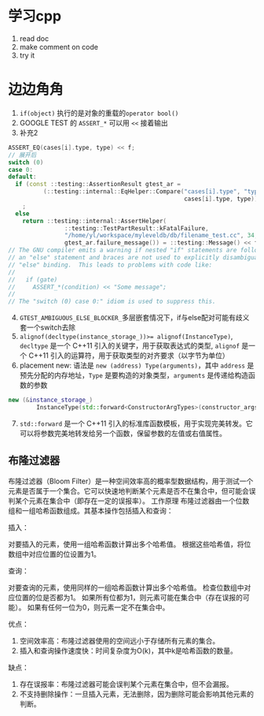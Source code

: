 # 学习cpp
1. read doc
2. make comment on code
3. try it


# 边边角角
1. `if(object)` 执行的是对象的重载的`operator bool()`
2. GOOGLE TEST 的 `ASSERT_*` 可以用 `<<` 接着输出
3. 补充2

```cpp
ASSERT_EQ(cases[i].type, type) << f;
// 展开后
switch (0)
case 0:
default:
  if (const ::testing::AssertionResult gtest_ar =
          (::testing::internal::EqHelper::Compare("cases[i].type", "type",
                                                  cases[i].type, type)))
    ;
  else
    return ::testing::internal::AssertHelper(
                ::testing::TestPartResult::kFatalFailure,
                "/home/yl/workspace/myleveldb/db/filename_test.cc", 34,
                gtest_ar.failure_message()) = ::testing::Message() << f;
// The GNU compiler emits a warning if nested "if" statements are followed by
// an "else" statement and braces are not used to explicitly disambiguate the
// "else" binding.  This leads to problems with code like:
//
//   if (gate)
//     ASSERT_*(condition) << "Some message";
//
// The "switch (0) case 0:" idiom is used to suppress this.
```

4. `GTEST_AMBIGUOUS_ELSE_BLOCKER_`多层嵌套情况下，if与else配对可能有歧义 套一个switch去除
5. `alignof(decltype(instance_storage_))>= alignof(InstanceType)`, `decltype` 是一个 C++11 引入的关键字，用于获取表达式的类型, `alignof` 是一个 C++11 引入的运算符，用于获取类型的对齐要求（以字节为单位）
6. placement new: 语法是 `new (address) Type(arguments)`，其中 `address` 是预先分配的内存地址，`Type` 是要构造的对象类型，`arguments` 是传递给构造函数的参数

```cpp
new (&instance_storage_)
        InstanceType(std::forward<ConstructorArgTypes>(constructor_args)...);
```

7. `std::forward` 是一个 C++11 引入的标准库函数模板，用于实现完美转发。它可以将参数完美地转发给另一个函数，保留参数的左值或右值属性。

## 布隆过滤器

布隆过滤器（Bloom Filter）是一种空间效率高的概率型数据结构，用于测试一个元素是否属于一个集合。它可以快速地判断某个元素是否不在集合中，但可能会误判某个元素在集合中（即存在一定的误报率）。
工作原理
布隆过滤器由一个位数组和一组哈希函数组成。其基本操作包括插入和查询：

插入：

对要插入的元素，使用一组哈希函数计算出多个哈希值。
根据这些哈希值，将位数组中对应位置的位设置为1。

查询：

对要查询的元素，使用同样的一组哈希函数计算出多个哈希值。
检查位数组中对应位置的位是否都为1。
如果所有位都为1，则元素可能在集合中（存在误报的可能）。
如果有任何一位为0，则元素一定不在集合中。

优点：

1. 空间效率高：布隆过滤器使用的空间远小于存储所有元素的集合。
2. 插入和查询操作速度快：时间复杂度为O(k)，其中k是哈希函数的数量。

缺点：

1. 存在误报率：布隆过滤器可能会误判某个元素在集合中，但不会漏报。
2. 不支持删除操作：一旦插入元素，无法删除，因为删除可能会影响其他元素的判断。
